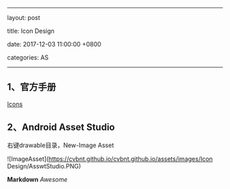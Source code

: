 
---

layout: post  

title: Icon Design

date: 2017-12-03 11:00:00 +0800 

categories: AS  

---

## 1、官方手册

[Icons](https://material.io/guidelines/style/icons.html#) 

## 2、Android Asset Studio

右键drawable目录，New-Image Asset

![ImageAsset](https://cvbnt.github.io/cvbnt.github.io/assets/images/Icon Design/AsswtStudio.PNG)



**Markdown**
*Awesome*